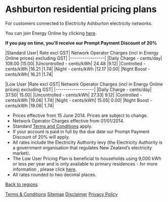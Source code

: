 # Ashburton residential pricing plans
For customers connected to Electricity Ashburton electricity networks.

You can join Energy Online by clicking [here](http://www.energyonline.co.nz/Default.aspx?tabid=98).

**If you pay on time, you'll receive our Prompt Payment Discount of 20%**


 

|Standard User|	Rate excl GST|	Network Operator Charges (incl in Energy Online prices) excluding GST|
|-----------------|
|Daily Charge - cents/day|	108.00	|15.00|
|Uncontrolled - cents/kWh|	24.48	|9.12|
|Controlled - cents/kWh	|16.21	|1.74|
|Night - cents/kWh	|12.17	|0.00|
|Night Boost - cents/kWh|	16.21	|1.74|
 

|Low User	|Rate excl GST|	Network Operator Charges (incl in Energy Online prices) excluding GST|
|-------------------|
|Daily Charge - cents/day|	37.50|	15.00|
|Uncontrolled - cents/kWh|	27.33|	9.12|
|Controlled - cents/kWh	|19.06|	1.74|
|Night - cents/kWh|	15.05|	0.00|
|Night Boost - cents/kWh	|19.06|	1.74|

- Prices effective from 15 June 2014. Prices are subject to change.
- Network Operator Charges effective from 01/01/2014.
- Standard [Terms and Conditions](http://www.energyonline.co.nz/terms) apply.
- If your account is paid in full by the due date our Prompt Payment Discount of 20% will apply.
- All rates include the Electricity Authority levy (the Electricity Authority is a government organisation that regulates New Zealand’s electricity market).
- The Low User Pricing Plan is beneficial to households using 9,000 kWh or less per year and is only available to primary residences - for more information , please click [here](http://www.energyonline.co.nz/Default.aspx?tabid=148).
- All rates rounded to two decimal places.

[Back to regions](http://www.energyonline.co.nz/residential/pricing_plans/residential_electricity_pricing_plans)

[Terms & Conditions](http://www.energyonline.co.nz/terms)
[Sitemap](http://www.energyonline.co.nz/home/site_map)
[Disclaimer](http://www.energyonline.co.nz/home/site_map/disclaimer)
[Privacy Policy](http://www.energyonline.co.nz/home/site_map/privacy_policy)
